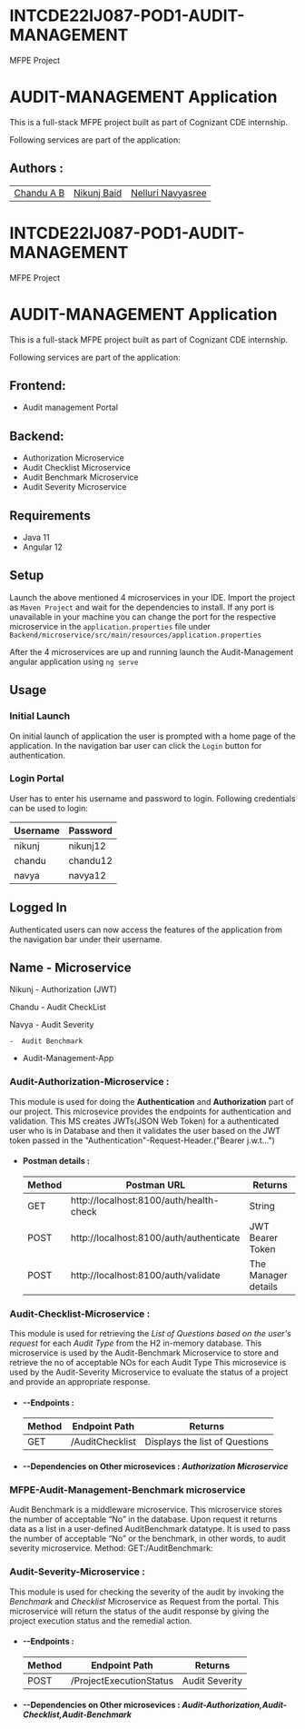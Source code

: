 # INTCDE22IJ087-POD1-AUDIT-MANAGEMENT
MFPE Project

# AUDIT-MANAGEMENT Application

This is a full-stack MFPE project built as part of Cognizant CDE internship.

Following services are part of the application:

## Authors :

<table>
    <tr>
        <td>
            <a href="https://github.com/Chandu-A-B">Chandu A B</a>
        </td>
        <td>
            <a href="https://github.com/NIks3s">Nikunj Baid</a>
        </td>
        <td>
            <a href="https://github.com/Navyachowdary9908">Nelluri Navyasree</a>
        </td>
    </tr>
</table>

# INTCDE22IJ087-POD1-AUDIT-MANAGEMENT
MFPE Project

# AUDIT-MANAGEMENT Application

This is a full-stack MFPE project built as part of Cognizant CDE internship.

Following services are part of the application:

## Frontend:
* Audit management Portal

## Backend:
* Authorization Microservice
* Audit Checklist Microservice
* Audit Benchmark Microservice
* Audit Severity Microservice


## Requirements
* Java 11
* Angular 12

## Setup

Launch the above mentioned 4 microservices in your IDE. Import the project as `Maven Project` and wait for the dependencies to install. If any port is unavailable in your machine you can change the port for the respective microservice in the `application.properties` file under `Backend/microservice/src/main/resources/application.properties`

After the 4 microservices are up and running launch the Audit-Management angular application using `ng serve`

## Usage

### Initial Launch

On initial launch of application the user is prompted with a home page of the application. In the navigation bar user can click the `Login` button for authentication.


### Login Portal

User has to enter his username and password to login. Following credentials can be used to login:

|  Username  |  Password  | 
|------------|------------|
|  nikunj    |  nikunj12  |
|  chandu    |  chandu12  |
|  navya     |  navya12   |


## Logged In

Authenticated users can now access the features of the application from the navigation bar under their username.

## Name     -    Microservice

Nikunj   -   Authorization (JWT)

Chandu   -   Audit CheckList

Navya  -   Audit Severity

    -  Audit Benchmark

-  Audit-Management-App



### Audit-Authorization-Microservice :
  This module is used for doing the **Authentication** and **Authorization** part of our project. 
  This microsevice provides the endpoints for authentication and validation. This MS creates JWTs(JSON Web Token)
  for a authenticated user who is in Database and then it validates the user based on the JWT token passed in the
  "Authentication"-Request-Header.("Bearer j.w.t...")

  * #### Postman details : 
    <table>
        <thead>
            <th>Method</th>
            <th>Postman URL</th>
            <th>Returns</th>
        </thead>
        <tbody>
            <tr>
                <td>GET</td>
                <td>http://localhost:8100/auth/health-check</td>
                <td>String</td>
            </tr>
            <tr>
                <td>POST</td>
                <td>http://localhost:8100/auth/authenticate</td>
                <td>JWT Bearer Token</td>
            </tr>
            <tr>
                <td>POST</td>
                <td>http://localhost:8100/auth/validate</td>
                <td>The Manager details</td>
            </tr>
        </tbody>
    </table>

### Audit-Checklist-Microservice :
  This module is used for retrieving the *List of Questions based on the user's request* for each *Audit Type* from the H2 in-memory database.
  This microservice is used by the Audit-Benchmark Microservice to store and retrieve the no of acceptable NOs for each Audit Type
  This microsevice is used by the Audit-Severity Microservice to evaluate the status of a project and provide an appropriate response.

  * #### --Endpoints : 
    <table>
        <thead>
            <th>Method</th>
            <th>Endpoint Path</th>
            <th>Returns</th>
        </thead>
        <tbody>
            <tr>
                <td>GET</td>
                <td>/AuditChecklist</td>
                <td>Displays the list of Questions</td>
            </tr>
        </tbody>
    </table>

  * #### --Dependencies on Other microsevices : *Authorization Microservice*

### MFPE-Audit-Management-Benchmark microservice


Audit Benchmark is a middleware microservice.
This microservice stores the number of acceptable “No” in the database.
Upon request it returns data as a list in a user-defined AuditBenchmark datatype.
It is used to pass the number of  acceptable “No” or the benchmark, in other words, to audit severity microservice.
Method:
GET:/AuditBenchmark:

### Audit-Severity-Microservice :

  This module is used for checking the severity of the audit by invoking the *Benchmark* and *Checklist*  Microservice as Request from the portal.
  This microservice will return the status of the audit response by giving the project execution status and the remedial action.

  * #### --Endpoints : 
    <table>
        <thead>
            <th>Method</th>
            <th>Endpoint Path</th>
            <th>Returns</th>
        </thead>
        <tbody>
            <tr>
                <td>POST</td>
                <td>/ProjectExecutionStatus</td>
                <td>Audit Severity</td>
            </tr>
        </tbody>
    </table>

  * #### --Dependencies on Other microsevices : *Audit-Authorization,Audit-Checklist,Audit-Benchmark*
